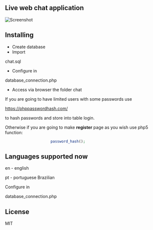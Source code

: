 ## Live web chat application

![Screenshot](https://raw.githubusercontent.com/diamond95/LiveChat/master/2.png)

## Installing

- Create database
- Import

chat.sql

- Configure in 

database_connection.php

- Access via browser the folder chat

If you are going to have limited users with some passwords use 

https://phppasswordhash.com/

to hash passwords and store into table login.

Otherwise if you are going to make **register** page as you wish use php5 function: 
```php
                     password_hash();
```

## Languages supported now

en - english

pt - portuguese Brazilian

Configure in 

database_connection.php

## License

MIT

